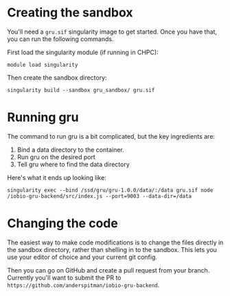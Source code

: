 # Creating the sandbox

You'll need a `gru.sif` singularity image to get started. Once you have that,
you can run the following commands.

First load the singularity module (if running in CHPC):

```
module load singularity
```

Then create the sandbox directory:


```
singularity build --sandbox gru_sandbox/ gru.sif
```



# Running gru

The command to run gru is a bit complicated, but the key ingredients are:

1. Bind a data directory to the container.
2. Run gru on the desired port
3. Tell gru where to find the data directory

Here's what it ends up looking like:

```
singularity exec --bind /ssd/gru/gru-1.0.0/data/:/data gru.sif node /iobio-gru-backend/src/index.js --port=9003 --data-dir=/data
```


# Changing the code

The easiest way to make code modifications is to change the files directly
in the sandbox directory, rather than shelling in to the sandbox. This lets
you use your editor of choice and your current git config.

Then you can go on GitHub and create a pull request from your branch.
Currently you'll want to submit the PR to
`https://github.com/anderspitman/iobio-gru-backend`.
